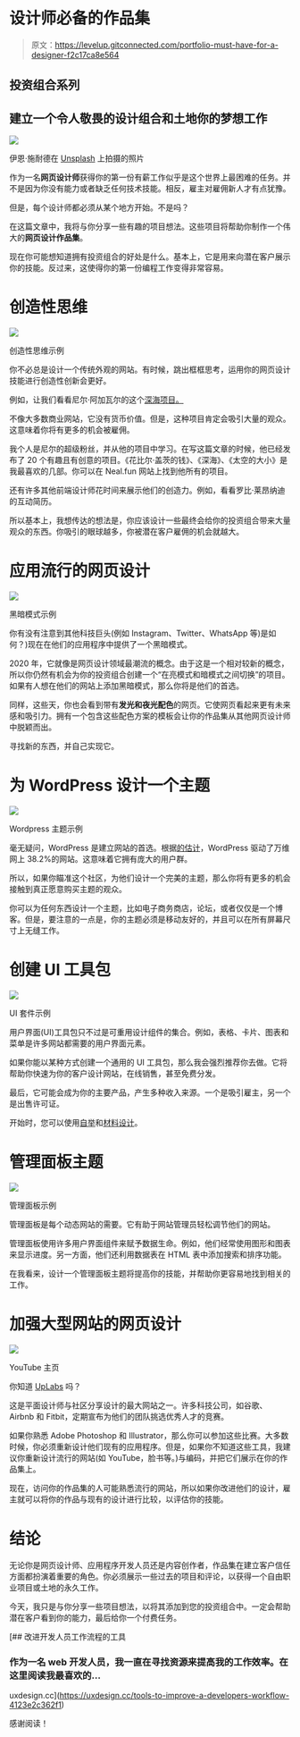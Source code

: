 # 设计师必备的作品集

> 原文：<https://levelup.gitconnected.com/portfolio-must-have-for-a-designer-f2c17ca8e564>

## 投资组合系列

## 建立一个令人敬畏的设计组合和土地你的梦想工作

![](img/266879739ab1d6bc5b40cf2a10d09b55.png)

伊恩·施耐德在 [Unsplash](https://unsplash.com/s/photos/job?utm_source=unsplash&utm_medium=referral&utm_content=creditCopyText) 上拍摄的照片

作为一名**网页设计师**获得你的第一份有薪工作似乎是这个世界上最困难的任务。并不是因为你没有能力或者缺乏任何技术技能。相反，雇主对雇佣新人才有点犹豫。

但是，每个设计师都必须从某个地方开始。不是吗？

在这篇文章中，我将与你分享一些有趣的项目想法。这些项目将帮助你制作一个伟大的**网页设计作品集**。

现在你可能想知道拥有投资组合的好处是什么。基本上，它是用来向潜在客户展示你的技能。反过来，这使得你的第一份编程工作变得非常容易。

# 创造性思维

![](img/cd73f813187e3b8bf0c0fdf433629d28.png)

创造性思维示例

你不必总是设计一个传统外观的网站。有时候，跳出框框思考，运用你的网页设计技能进行创造性创新会更好。

例如，让我们看看尼尔·阿加瓦尔的这个[深海项目。](https://neal.fun/deep-sea/)

不像大多数商业网站，它没有货币价值。但是，这种项目肯定会吸引大量的观众。这意味着你将有更多的机会被雇佣。

我个人是尼尔的超级粉丝，并从他的项目中学习。在写这篇文章的时候，他已经发布了 20 个有趣且有创意的项目。《花比尔·盖茨的钱》、《深海》、《太空的大小》是我最喜欢的几部。你可以在 Neal.fun 网站上找到他所有的项目。

还有许多其他前端设计师花时间来展示他们的创造力。例如，看看罗比·莱昂纳迪的互动简历。

所以基本上，我想传达的想法是，你应该设计一些最终会给你的投资组合带来大量观众的东西。你吸引的眼球越多，你被潜在客户雇佣的机会就越大。

# 应用流行的网页设计

![](img/1045cfd0c9594a3891c578048f5eb1ae.png)

黑暗模式示例

你有没有注意到其他科技巨头(例如 Instagram、Twitter、WhatsApp 等)是如何？)现在在他们的应用程序中提供了一个黑暗模式。

2020 年，它就像是网页设计领域最潮流的概念。由于这是一个相对较新的概念，所以你仍然有机会为你的投资组合创建一个“在亮模式和暗模式之间切换”的项目。如果有人想在他们的网站上添加黑暗模式，那么你将是他们的首选。

同样，这些天，你也会看到带有**发光和夜光配色**的网页。它使网页看起来更有未来感和吸引力。拥有一个包含这些配色方案的模板会让你的作品集从其他网页设计师中脱颖而出。

寻找新的东西，并自己实现它。

# 为 WordPress 设计一个主题

![](img/6b035e241da0d892b1b5440feb6be3d7.png)

Wordpress 主题示例

毫无疑问，WordPress 是建立网站的首选。根据[的估计](https://w3techs.com/technologies/details/cm-wordpress)，WordPress 驱动了万维网上 38.2%的网站。这意味着它拥有庞大的用户群。

所以，如果你瞄准这个社区，为他们设计一个完美的主题，那么你将有更多的机会接触到真正愿意购买主题的观众。

你可以为任何东西设计一个主题，比如电子商务商店，论坛，或者仅仅是一个博客。但是，要注意的一点是，你的主题必须是移动友好的，并且可以在所有屏幕尺寸上无缝工作。

# 创建 UI 工具包

![](img/7519388847fe80bd18e670c70995e37b.png)

UI 套件示例

用户界面(UI)工具包只不过是可重用设计组件的集合。例如，表格、卡片、图表和菜单是许多网站都需要的用户界面元素。

如果你能以某种方式创建一个通用的 UI 工具包，那么我会强烈推荐你去做。它将帮助你快速为你的客户设计网站，在线销售，甚至免费分发。

最后，它可能会成为你的主要产品，产生多种收入来源。一个是吸引雇主，另一个是出售许可证。

开始时，您可以使用[自举](https://getbootstrap.com/)和[材料设计](https://material.io/)。

# 管理面板主题

![](img/2eb2693405d5cca9aa6e362e5f01062a.png)

管理面板示例

管理面板是每个动态网站的需要。它有助于网站管理员轻松调节他们的网站。

管理面板使用许多用户界面组件来赋予数据生命。例如，他们经常使用图形和图表来显示进度。另一方面，他们还利用数据表在 HTML 表中添加搜索和排序功能。

在我看来，设计一个管理面板主题将提高你的技能，并帮助你更容易地找到相关的工作。

# 加强大型网站的网页设计

![](img/7253676d0dea57d55db9975cbe8f2226.png)

YouTube 主页

你知道 [UpLabs](https://www.uplabs.com/) 吗？

这是平面设计师与社区分享设计的最大网站之一。许多科技公司，如谷歌、Airbnb 和 Fitbit，定期宣布为他们的团队挑选优秀人才的竞赛。

如果你熟悉 Adobe Photoshop 和 Illustrator，那么你可以参加这些比赛。大多数时候，你必须重新设计他们现有的应用程序。但是，如果你不知道这些工具，我建议你重新设计流行的网站(如 YouTube，脸书等。)与编码，并把它们展示在你的作品集上。

现在，访问你的作品集的人可能熟悉流行的网站，所以如果你改进他们的设计，雇主就可以将你的作品与现有的设计进行比较，以评估你的技能。

# 结论

无论你是网页设计师、应用程序开发人员还是内容创作者，作品集在建立客户信任方面都扮演着重要的角色。你必须展示一些过去的项目和评论，以获得一个自由职业项目或土地的永久工作。

今天，我只是与你分享一些项目想法，以将其添加到您的投资组合中。一定会帮助潜在客户看到你的能力，最后给你一个付费任务。

[](https://uxdesign.cc/tools-to-improve-a-developers-workflow-4123e2c362f1) [## 改进开发人员工作流程的工具

### 作为一名 web 开发人员，我一直在寻找资源来提高我的工作效率。在这里阅读我最喜欢的…

uxdesign.cc](https://uxdesign.cc/tools-to-improve-a-developers-workflow-4123e2c362f1) 

感谢阅读！